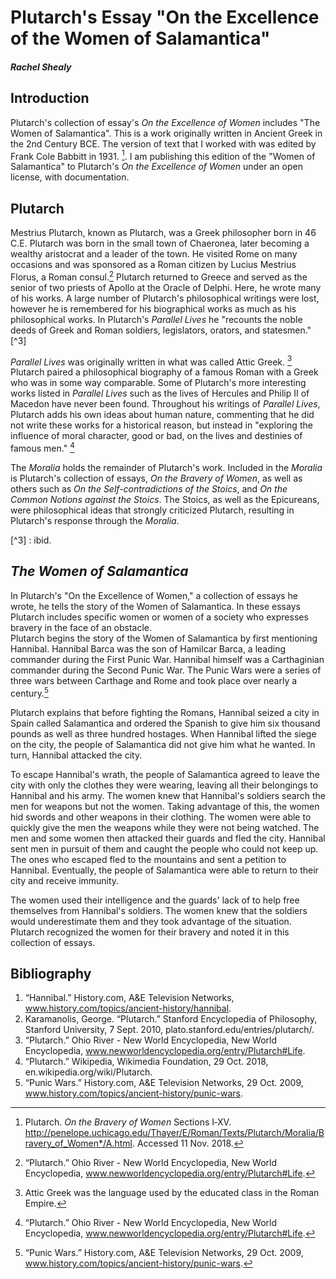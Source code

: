 # Plutarch's Essay "On the Excellence of the Women of Salamantica"

##### Rachel Shealy

## Introduction

Plutarch's collection of essay's _On the Excellence of Women_ includes "The Women of Salamantica". This is a work originally written in Ancient Greek in the 2nd Century BCE. The version of text that I worked with was edited by Frank Cole Babbitt in 1931. [^1]. I am publishing this edition of the "Women of Salamantica" to Plutarch's _On the Excellence of Women_ under an open license, with documentation.

[^1]: Plutarch. _On the Bravery of Women_ Sections I‑XV. http://penelope.uchicago.edu/Thayer/E/Roman/Texts/Plutarch/Moralia/Bravery_of_Women*/A.html. Accessed 11 Nov. 2018.

## Plutarch

Mestrius Plutarch, known as Plutarch,  was a Greek philosopher born in 46 C.E. Plutarch was born in the small town of Chaeronea, later becoming a wealthy aristocrat and a leader of the town.  He visited Rome on many occasions and was sponsored as a Roman citizen by Lucius Mestrius Florus, a Roman consul.[^2] Plutarch returned to Greece and served as the senior of two priests of Apollo at the Oracle of Delphi.  Here, he wrote many of his works.  A large number of Plutarch's philosophical writings were lost, however he is remembered for his biographical works as much as his philosophical works. In Plutarch's *Parallel Lives* he "recounts the noble deeds of Greek and Roman soldiers, legislators, orators, and statesmen." [^3]

*Parallel Lives* was originally written in what was called Attic Greek. [^4] Plutarch paired a philosophical biography of a famous Roman with a Greek who was in some way comparable.  Some of Plutarch's more interesting works listed in *Parallel Lives* such as the lives of Hercules and Philip II of Macedon have never been found. Throughout his writings of *Parallel Lives*, Plutarch adds his own ideas about human nature, commenting that he did not write these works for a historical reason, but instead in "exploring the influence of moral character, good or bad, on the lives and destinies of famous men." [^5]

The _Moralia_ holds the remainder of Plutarch's work.  Included in the _Moralia_ is Plutarch's collection of essays, _On the Bravery of Women_, as well as others such as _On the Self-contradictions of the Stoics_, and _On the Common Notions against the Stoics_.  The Stoics, as well as the Epicureans, were philosophical ideas that strongly criticized Plutarch, resulting in Plutarch's response through the _Moralia_.

[^2]: “Plutarch.” Ohio River - New World Encyclopedia, New World Encyclopedia, www.newworldencyclopedia.org/entry/Plutarch#Life.

[^3] : ibid.

[^4]: Attic Greek was the language used by the educated class in the Roman Empire.

[^5]: “Plutarch.” Ohio River - New World Encyclopedia, New World Encyclopedia, www.newworldencyclopedia.org/entry/Plutarch#Life.

## _The Women of Salamantica_

In Plutarch's "On the Excellence of Women," a collection of essays he wrote, he tells the story of the Women of Salamantica.  In these essays Plutarch includes specific women or women of a society who expresses bravery in the face of an obstacle.  
Plutarch begins the story of the Women of Salamantica by first mentioning Hannibal.  Hannibal Barca was the son of Hamilcar Barca, a leading commander during the First Punic War.  Hannibal himself was a Carthaginian commander during the Second Punic War.  The Punic Wars were a series of three wars between Carthage and Rome and took place over nearly a century.[^6]

Plutarch explains that before fighting the Romans, Hannibal seized a city in Spain called Salamantica and ordered the Spanish to give him six thousand pounds as well as three hundred hostages.  When Hannibal lifted the siege on the city, the people of Salamantica did not give him what he wanted.  In turn, Hannibal attacked the city.  

To escape Hannibal's wrath, the people of Salamantica agreed to leave the city with only the clothes they were wearing, leaving all their belongings to Hannibal and his army.  The women knew that Hannibal's soldiers search the men for weapons but not the women. Taking advantage of this, the women hid swords and other weapons in their clothing.  The women were able to quickly give the men the weapons while they were not being watched.  The men and some women then attacked their guards and fled the city.
Hannibal sent men in pursuit of them and caught the people who could not keep up.  The ones who escaped fled to the mountains and sent a petition to Hannibal.  Eventually, the people of Salamantica were able to return to their city and receive immunity.

The women used their intelligence and the guards' lack of to help free themselves from Hannibal's soldiers.  The women knew that the soldiers would underestimate them and they took advantage of the situation. Plutarch recognized the women for their bravery and noted it in this collection of essays.

[^6]: “Punic Wars.” History.com, A&E Television Networks, 29 Oct. 2009, www.history.com/topics/ancient-history/punic-wars.

## Bibliography

1. “Hannibal.” History.com, A&E Television Networks, www.history.com/topics/ancient-history/hannibal.
1. Karamanolis, George. “Plutarch.” Stanford Encyclopedia of Philosophy, Stanford University, 7 Sept. 2010, plato.stanford.edu/entries/plutarch/.
1. “Plutarch.” Ohio River - New World Encyclopedia, New World Encyclopedia, www.newworldencyclopedia.org/entry/Plutarch#Life.
1. “Plutarch.” Wikipedia, Wikimedia Foundation, 29 Oct. 2018, en.wikipedia.org/wiki/Plutarch.
1. “Punic Wars.” History.com, A&E Television Networks, 29 Oct. 2009, www.history.com/topics/ancient-history/punic-wars.
